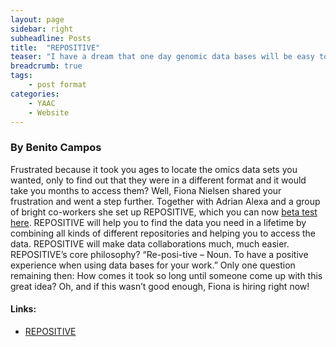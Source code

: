 ```yaml
---
layout: page
sidebar: right
subheadline: Posts
title:  "REPOSITIVE"
teaser: "I have a dream that one day genomic data bases will be easy to use. By the way - REPOSITIVE already did it..."
breadcrumb: true
tags:
    - post format
categories:
    - YAAC
    - Website
---
```



### By Benito Campos   

Frustrated because it took you ages to locate the omics data sets you wanted, only to find out that they were in a different format and it would take you months to access them? Well, Fiona Nielsen shared your frustration and went a step further. Together with Adrian Alexa and a group of bright co-workers she set up REPOSITIVE, which you can now [beta test here](http://repositive.io). REPOSITIVE will help you to find the data you need in a lifetime by combining all kinds of different repositories and helping you to access the data. REPOSITIVE will make data collaborations much, much easier. REPOSITIVE’s core philosophy?  “Re-posi-tive – Noun. To have a positive experience when using data bases for your work.” Only one question remaining then: How comes it took so long until someone come up with this great idea?
Oh, and if this wasn’t good enough, Fiona is hiring right now!

#### Links: 
- [REPOSITIVE](http://repositive.io)
